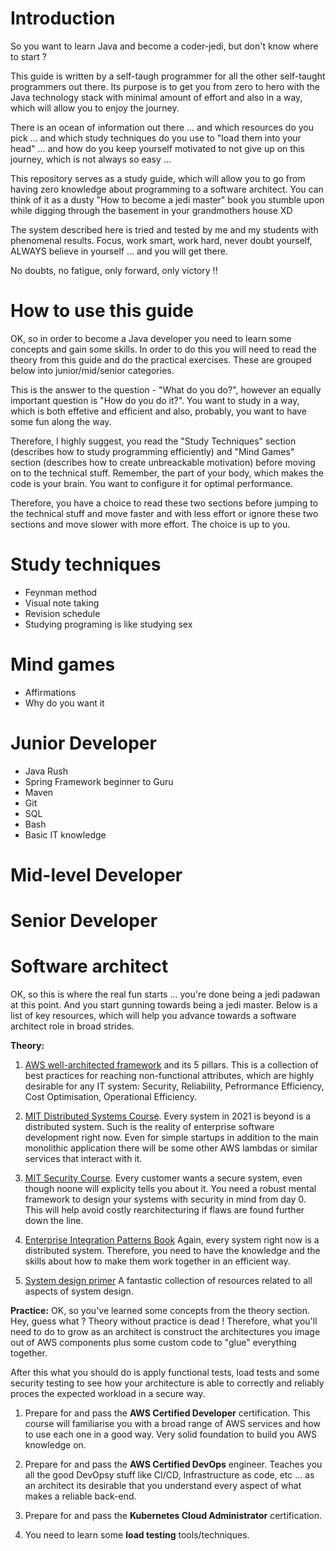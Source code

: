# Introduction 

So you want to learn Java and become a coder-jedi, but don't know where to start ? 

This guide is written by a self-taugh programmer for all the other self-taught programmers out there. 
Its purpose is to get you from zero to hero with the Java technology stack with minimal amount of effort 
and also in a way, which will allow you to enjoy the journey. 

There is an ocean of information out there ... and which resources do you pick ... and which study
techniques do you use to "load them into your head" ... and how do you keep yourself motivated to not give up 
on this journey, which is not always so easy ... 

This repository serves as a study guide, which will allow you to go from having zero knowledge about programming 
to a software architect. You can think of it as a dusty "How to become a jedi master" book you stumble upon while
digging through the basement in your grandmothers house XD

The system described here is tried and tested by me and my students with phenomenal results. 
Focus, work smart, work hard, never doubt yourself, ALWAYS believe in yourself ... and you will get there. 

No doubts, no fatigue, only forward, only victory !!

# How to use this guide

OK, so in order to become a Java developer you need to learn some concepts and gain some skills. 
In order to do this you will need to read the theory from this guide and do the practical exercises.
These are grouped below into junior/mid/senior categories.

This is the answer to the question - "What do you do?", however an equally important question is 
"How do you do it?". You want to study in a way, which is both effetive and efficient and also, probably, 
you want to have some fun along the way. 

Therefore, I highly suggest, you read the "Study Techniques" section (describes how to study programming efficiently) and 
"Mind Games" section (describes how to create unbreackable motivation) before moving on to the technical stuff. 
Remember, the part of your body, which makes the code is your brain.
You want to configure it for optimal performance.

Therefore, you have a choice to read these two sections before jumping to the technical stuff and move faster and with less effort 
or ignore these two sections and move slower with more effort. The choice is up to you. 

# Study techniques
- Feynman method 
- Visual note taking
- Revision schedule 
- Studying programing is like studying sex

# Mind games 
- Affirmations
- Why do you want it 

# Junior Developer 

- Java Rush
- Spring Framework beginner to Guru 
- Maven 
- Git 
- SQL 
- Bash 
- Basic IT knowledge

# Mid-level Developer 
# Senior Developer 
# Software architect
OK, so this is where the real fun starts ... you're done being a jedi padawan at this point. And you start gunning towards being a jedi master.
Below is a list of key resources, which will help you advance towards a software architect role in broad strides.

**Theory:**
1) [AWS well-architected framework](https://aws.amazon.com/architecture/well-architected/) and its 5 pillars. This is a collection of best practices for reaching non-functional attributes, which are highly desirable for any IT system: Security, Reliability, Pefrormance Efficiency, Cost Optimisation, Operational Efficiency.

2) [MIT Distributed Systems Course](https://www.youtube.com/channel/UC_7WrbZTCODu1o_kfUMq88g). Every system in 2021 is beyond is a distributed system. Such is the reality of enterprise software development right now. Even for simple startups in addition to the main monolithic application there will be some other AWS lambdas or similar services that interact with it.

3) [MIT Security Course](https://youtube.com/playlist?list=PLA6Ht2dJt3SKN3z4S6nOvuJtesDXbly7S). Every customer wants a secure system, even though noone will explicity tells you about it. You need a robust mental framework to design your systems with security in mind from day 0. This will help avoid costly rearchitecturing if flaws are found further down the line. 

4) [Enterprise Integration Patterns Book](https://www.enterpriseintegrationpatterns.com/) Again, every system right now is a distributed system. Therefore, you need to have the knowledge and the skills about how to make them work together in an efficient way. 

5) [System design primer](https://github.com/donnemartin/system-design-primer) A fantastic collection of resources related to all aspects of system design.

**Practice:**
OK, so you've learned some concepts from the theory section. Hey, guess what ? Theory without practice is dead !
Therefore, what you'll need to do to grow as an architect is construct the architectures you image out of AWS components
plus some custom code to "glue" everything together.

After this what you should do is apply functional tests, load tests and some security testing to see how your architecture 
is able to correctly and reliably proces the expected workload in a secure way. 

1) Prepare for and pass the **AWS Certified Developer** certification. 
This course will familiarise you with a broad range of AWS services and how to use each one in a good way.
Very solid foundation to build you AWS knowledge on.

2) Prepare for and pass the **AWS Certified DevOps** engineer. 
Teaches you all the good DevOpsy stuff like CI/CD, Infrastructure as code, etc ... as an architect its desirable that you 
understand every aspect of what makes a reliable back-end.

3) Prepare for and pass the **Kubernetes Cloud Administrator** certification.
4) You need to learn some **load testing** tools/techniques.

 
